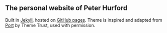 ## The personal website of Peter Hurford

Built in [Jekyll](http://jekyllrb.com/), hosted on [GitHub pages](https://pages.github.com/).  Theme is inspired and adapted from [Port](http://themetrust.com/demos/port/) by Theme Trust, used with permission.
